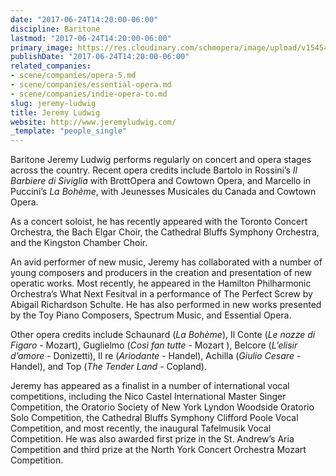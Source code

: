 ```yaml
---
date: "2017-06-24T14:20:00-06:00"
discipline: Baritone
lastmod: "2017-06-24T14:20:00-06:00"
primary_image: https://res.cloudinary.com/schmopera/image/upload/v1545409169/media/webhook-uploads/1498335612762/Screen%20Shot%202017-06-24%20at%202.19.47%20PM.png.png
publishDate: "2017-06-24T14:20:00-06:00"
related_companies:
- scene/companies/opera-5.md
- scene/companies/essential-opera.md
- scene/companies/indie-opera-to.md
slug: jeremy-ludwig
title: Jeremy Ludwig
website: http://www.jeremyludwig.com/
_template: "people_single"
---
```


Baritone Jeremy Ludwig performs regularly on concert and opera stages across the country. Recent opera credits include Bartolo in Rossini’s *Il Barbiere di Siviglia* with BrottOpera and Cowtown Opera, and Marcello in Puccini’s *La Bohème*, with Jeunesses Musicales du Canada and Cowtown Opera.

As a concert soloist, he has recently appeared with the Toronto Concert Orchestra, the Bach Elgar Choir, the Cathedral Bluffs Symphony Orchestra, and the Kingston Chamber Choir.

An avid performer of new music, Jeremy has collaborated with a number of young composers and producers in the creation and presentation of new operatic works. Most recently, he appeared in the Hamilton Philharmonic Orchestra’s What Next Fesitval in a performance of The Perfect Screw by Abigail Richardson Schulte. He has also performed in new works presented by the Toy Piano Composers, Spectrum Music, and Essential Opera.

Other opera credits include Schaunard (*La Bohème*), Il Conte (*Le nozze di Figaro* - Mozart), Guglielmo (*Così fan tutte* - Mozart ), Belcore (*L’elisir d’amore* - Donizetti), Il re (*Ariodante* - Handel), Achilla (*Giulio Cesare* - Handel), and Top (*The Tender Land* - Copland).

Jeremy has appeared as a finalist in a number of international vocal competitions, including the Nico Castel International Master Singer Competition, the Oratorio Society of New York Lyndon Woodside Oratorio Solo Competition, the Cathedral Bluffs Symphony Clifford Poole Vocal Competition, and most recently, the inaugural Tafelmusik Vocal Competition. He was also awarded first prize in the St. Andrew’s Aria Competition and third prize at the North York Concert Orchestra Mozart Competition.
